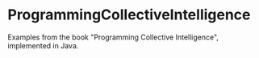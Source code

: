 # ProgrammingCollectiveIntelligence
Examples from the book "Programming Collective Intelligence", implemented in Java.
